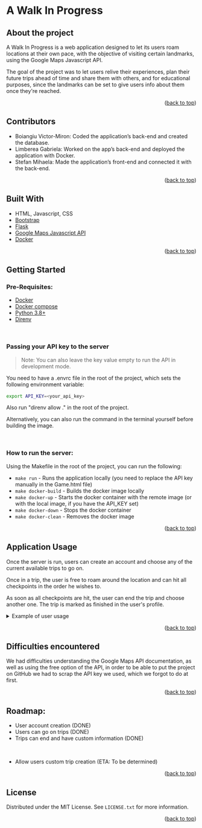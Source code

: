 <div id="top"></div>

# A Walk In Progress

## About the project

A Walk In Progress is a web application designed to let its users roam locations
at their own pace, with the objective of visiting certain landmarks, using the
Google Maps Javascript API.

The goal of the project was to let users relive their experiences, plan their
future trips ahead of time and share them with others, and for educational
purposes, since the landmarks can be set to give users info about them once
they're reached.

<p align="right">(<a href="#top">back to top</a>)</p>

## Contributors

* Boiangiu Victor-Miron: Coded the application’s back-end and created the
  database.
* Limberea Gabriela: Worked on the app’s back-end and deployed the application
  with Docker.
* Stefan Mihaela: Made the application’s front-end and connected it with the
  back-end.

<p align="right">(<a href="#top">back to top</a>)</p>

## Built With

* HTML, Javascript, CSS
* [Bootstrap](https://getbootstrap.com/)
* [Flask](https://flask.palletsprojects.com)
* [Google Maps Javascript API](https://developers.google.com/maps/documentation/javascript/overview)
* [Docker](https://www.docker.com/)

<p align="right">(<a href="#top">back to top</a>)</p>

## Getting Started

### Pre-Requisites:

* [Docker](https://www.docker.com/)
* [Docker compose](https://docs.docker.com/compose/install/)
* [Python 3.8+](https://www.python.org/downloads/)
* [Direnv](https://direnv.net/)

<br>

### Passing your API key to the server

> Note: You can also leave the key value empty to run the API in development
> mode.

You need to have a .envrc file in the root of the project, which sets the
following environment variable:

```bash
export API_KEY=<your_api_key>
```

Also run "direnv allow ." in the root of the project.

Alternatively, you can also run the command in the terminal yourself before
building the image.

<br>

### How to run the server:

Using the Makefile in the root of the project, you can run the following:

* `make run` - Runs the application locally (you need to replace the API key
  manually in the Game.html file)
* `make docker-build` - Builds the docker image locally
* `make docker-up` - Starts the docker container with the remote image (or with
  the local image, if you have the API_KEY set)
* `make docker-down` - Stops the docker container
* `make docker-clean` - Removes the docker image

<p align="right">(<a href="#top">back to top</a>)</p>

## Application Usage

Once the server is run, users can create an account and choose any of the
current available trips to go on.

Once in a trip, the user is free to roam around the location and can hit all
checkpoints in the order he wishes to.

As soon as all checkpoints are hit, the user can end the trip and choose another
one. The trip is marked as finished in the user's profile.

<details>
  <summary>Example of user usage</summary>

An unlogged user visits the website.
<img src="./.README_IMAGES/1.png" height="400">

He creates an account if he doesn't already have one.
<img src="./.README_IMAGES/2.png" height="400">

He now logs in.
<img src="./.README_IMAGES/3.png" height="400">

He is now logged in and can access his profile and trips.
<img src="./.README_IMAGES/4.png" height="400">

His profile shows no finished trips.
<img src="./.README_IMAGES/5.png" height="400">

He chooses a trip from the available ones.
<img src="./.README_IMAGES/6.png" height="400">

He is put into Maps' street view mode and can now roam the map.
<img src="./.README_IMAGES/8.png" height="400">

The distance to waypoints can be seen next to their names.
<img src="./.README_IMAGES/9.png" height="400">

Once he reaches a waypoint, it's marked as visited (colored green).
<img src="./.README_IMAGES/91.png" height="400">

The user can press "Details" after visiting a waypoint, to see details about it.
<img src="./.README_IMAGES/92.png" height="400">

The trip is now marked as finished in the user's profile.
<img src="./.README_IMAGES/93.png" height="400">
</details>

<p align="right">(<a href="#top">back to top</a>)</p>

## Difficulties encountered

We had difficulties understanding the Google Maps API documentation, as well as
using the free option of the API, in order to be able to put the project on
GitHub we had to scrap the API key we used, which we forgot to do at first.

<p align="right">(<a href="#top">back to top</a>)</p>

## Roadmap:

* User account creation (DONE)
* Users can go on trips (DONE)
* Trips can end and have custom information (DONE)

<br>

* Allow users custom trip creation (ETA: To be determined)

<p align="right">(<a href="#top">back to top</a>)</p>

## License

Distributed under the MIT License. See `LICENSE.txt` for more information.

<p align="right">(<a href="#top">back to top</a>)</p>
